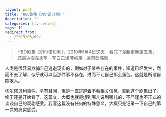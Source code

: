 ```yaml
---
layout: post
title: "HBO剧集《切尔诺贝利》"
description: ""
categories: [tv-series]
tags: []
redirect_from:
  - /2019/06/09/
---
```


> HBO剧集《切尔诺贝利》，2019年6月4日这天，看完了最新更新第五集，还是决定在此写一写自己浅薄的第一遍观剧感受

人类是很容易欺骗自己逃避现实的，例如对于某些存在的事件，知道已经发生，然而不去了解，似乎就可以当那件事不存在，进而不让自己那么痛苦。这就是所谓自欺欺人。

切尔诺贝利事件，早有耳闻，但是一直逃避着不看相关信息，直到这个剧集出了，终于还是开始看了。这篇文，大概也就是想到哪儿说到哪儿的，不严谨也不正式的谈谈自己的观剧感受。我写这篇没有任何的特殊意义，大概只是记录一下自己的第一次的真实感受。

